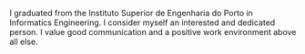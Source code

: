 I graduated from the Instituto Superior
de Engenharia do Porto in Informatics
Engineering. I consider myself an
interested and dedicated person. I value
good communication and a positive
work environment above all else.
